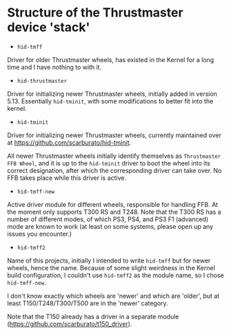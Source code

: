 # Structure of the Thrustmaster device 'stack'

+ `hid-tmff`

Driver for older Thrustmaster wheels, has existed in the Kernel for a long time
and I have nothing to with it.

+ `hid-thrustmaster`

Driver for initializing newer Thrustmaster wheels, initially added in version
5.13. Essentially `hid-tminit`, with some modifications to better fit into the
kernel.

+ `hid-tminit`

Driver for initializing newer Thrustmaster wheels, currently maintained over at
https://github.com/scarburato/hid-tminit.

All newer Thrustmaster wheels initially identify themselves as `Thrustmaster FFB
Wheel`, and it is up to the `hid-tminit` driver to boot the wheel into its
correct designation, after which the corresponding driver can take over. No FFB
takes place while this driver is active.

+ `hid-tmff-new`

Active driver module for different wheels, responsible for handling FFB.
At the moment only supports T300 RS and T248. Note that the T300 RS has a number
of different modes, of which PS3, PS4, and PS3 F1 (advanced) mode are known to
work (at least on some systems, please open up any issues you encounter.)

+ `hid-tmff2`

Name of this projects, initially I intended to write `hid-tmff` but for newer
wheels, hence the name. Because of some slight weirdness in the Kernel build
configuration, I couldn't use `hid-tmff2` as the module name, so I chose
`hid-tmff-new`.

I don't know exactly which wheels are 'newer' and which are 'older', but at
least T150/T248/T300/T500 are in the 'newer' category.

Note that the T150 already has a driver in a separate module
(https://github.com/scarburato/t150_driver).
